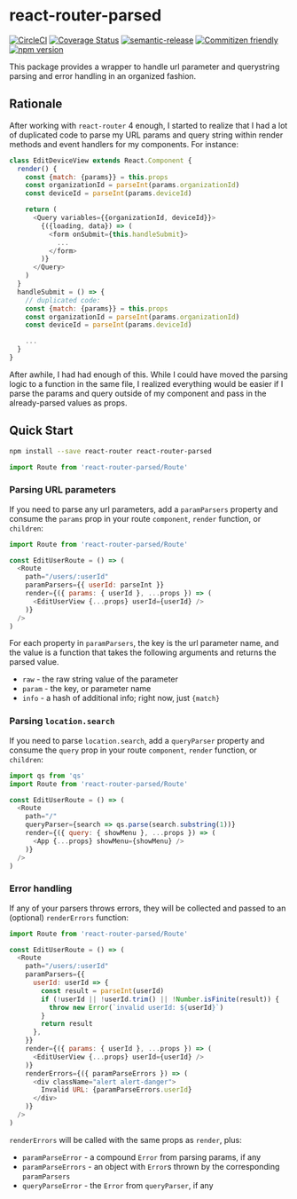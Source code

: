 # react-router-parsed

[![CircleCI](https://circleci.com/gh/jcoreio/react-router-parsed.svg?style=svg)](https://circleci.com/gh/jcoreio/react-router-parsed)
[![Coverage Status](https://codecov.io/gh/jedwards1211/react-library-skeleton/branch/master/graph/badge.svg)](https://codecov.io/gh/jedwards1211/react-library-skeleton)
[![semantic-release](https://img.shields.io/badge/%20%20%F0%9F%93%A6%F0%9F%9A%80-semantic--release-e10079.svg)](https://github.com/semantic-release/semantic-release)
[![Commitizen friendly](https://img.shields.io/badge/commitizen-friendly-brightgreen.svg)](http://commitizen.github.io/cz-cli/)
[![npm version](https://badge.fury.io/js/react-library-skeleton.svg)](https://badge.fury.io/js/react-library-skeleton)

This package provides a <Route> wrapper to handle url parameter and querystring
parsing and error handling in an organized fashion.

## Rationale

After working with `react-router` 4 enough, I started to realize that I had a lot of duplicated code to parse my
URL params and query string within render methods and event handlers for my components. For instance:

```js
class EditDeviceView extends React.Component {
  render() {
    const {match: {params}} = this.props
    const organizationId = parseInt(params.organizationId)
    const deviceId = parseInt(params.deviceId)

    return (
      <Query variables={{organizationId, deviceId}}>
        {({loading, data}) => (
          <form onSubmit={this.handleSubmit}>
            ...
          </form>
        )}
      </Query>
    )
  }
  handleSubmit = () => {
    // duplicated code:
    const {match: {params}} = this.props
    const organizationId = parseInt(params.organizationId)
    const deviceId = parseInt(params.deviceId)

    ...
  }
}
```

After awhile, I had had enough of this. While I could have moved the parsing logic to a function in the same file,
I realized everything would be easier if I parse the params and query outside of my component and pass in the
already-parsed values as props.

## Quick Start

```sh
npm install --save react-router react-router-parsed
```

```js
import Route from 'react-router-parsed/Route'
```

### Parsing URL parameters

If you need to parse any url parameters, add a `paramParsers` property and
consume the `params` prop in your route `component`, `render` function, or
`children`:

```js
import Route from 'react-router-parsed/Route'

const EditUserRoute = () => (
  <Route
    path="/users/:userId"
    paramParsers={{ userId: parseInt }}
    render={({ params: { userId }, ...props }) => (
      <EditUserView {...props} userId={userId} />
    )}
  />
)
```

For each property in `paramParsers`, the key is the url parameter name, and the
value is a function that takes the following arguments and returns the parsed
value.

- `raw` - the raw string value of the parameter
- `param` - the key, or parameter name
- `info` - a hash of additional info; right now, just `{match}`

### Parsing `location.search`

If you need to parse `location.search`, add a `queryParser` property and
consume the `query` prop in your route `component`, `render` function, or
`children`:

```js
import qs from 'qs'
import Route from 'react-router-parsed/Route'

const EditUserRoute = () => (
  <Route
    path="/"
    queryParser={search => qs.parse(search.substring(1))}
    render={({ query: { showMenu }, ...props }) => (
      <App {...props} showMenu={showMenu} />
    )}
  />
)
```

### Error handling

If any of your parsers throws errors, they will be collected and passed to an
(optional) `renderErrors` function:

```js
import Route from 'react-router-parsed/Route'

const EditUserRoute = () => (
  <Route
    path="/users/:userId"
    paramParsers={{
      userId: userId => {
        const result = parseInt(userId)
        if (!userId || !userId.trim() || !Number.isFinite(result)) {
          throw new Error(`invalid userId: ${userId}`)
        }
        return result
      },
    }}
    render={({ params: { userId }, ...props }) => (
      <EditUserView {...props} userId={userId} />
    )}
    renderErrors={({ paramParseErrors }) => (
      <div className="alert alert-danger">
        Invalid URL: {paramParseErrors.userId}
      </div>
    )}
  />
)
```

`renderErrors` will be called with the same props as `render`, plus:

- `paramParseError` - a compound `Error` from parsing params, if any
- `paramParseErrors` - an object with `Error`s thrown by the corresponding
  `paramParsers`
- `queryParseError` - the `Error` from `queryParser`, if any
